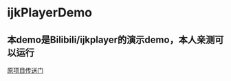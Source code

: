 # ijkPlayerDemo
## 本demo是Bilibili/ijkplayer的演示demo，本人亲测可以运行
[原项目传送门](https://github.com/Bilibili/ijkplayer)
